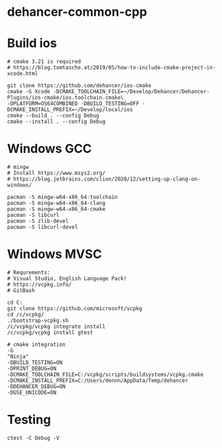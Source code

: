 # dehancer-common-cpp

Build ios
=======
    # cmake 3.21 is required
    # https://blog.tomtasche.at/2019/05/how-to-include-cmake-project-in-xcode.html

    git clone https://github.com/dehancer/ios-cmake
    cmake -G Xcode -DCMAKE_TOOLCHAIN_FILE=~/Develop/Dehancer/Dehancer-Plugins/ios-cmake/ios.toolchain.cmake\
    -DPLATFORM=OS64COMBINED -DBUILD_TESTING=OFF -DCMAKE_INSTALL_PREFIX=~/Develop/local/ios
    cmake --build . --config Debug
    cmake --install . --config Debug

Windows GCC
=======
    
    # mingw
    # Install https://www.msys2.org/
    # https://blog.jetbrains.com/clion/2020/12/setting-up-clang-on-windows/

    pacman -S mingw-w64-x86_64-toolchain
    pacman -S mingw-w64-x86_64-clang
    pacman -S mingw-w64-x86_64-cmake
    pacman -S libcurl
    pacman -S zlib-devel
    pacman -S libcurl-devel


Windows MVSC
=======
    # Requrements: 
    # Visual Studio, English Language Pack!
    # https://vcpkg.info/
    # GitBash

    cd C:
    git clone https://github.com/microsoft/vcpkg
    cd /c/vcpkg/
    ./bootstrap-vcpkg.sh
    /c/vcpkg/vcpkg integrate install
    /c/vcpkg/vcpkg install gtest

    # cmake integration
    -G
    "Ninja"
    -DBUILD_TESTING=ON
    -DPRINT_DEBUG=ON
    -DCMAKE_TOOLCHAIN_FILE=C:/vcpkg/scripts/buildsystems/vcpkg.cmake
    -DCMAKE_INSTALL_PREFIX=C:/Users/dennn/AppData/Temp/dehancer
    -DDEHANCER_DEBUG=ON
    -DUSE_UNICODE=ON

Testing 
=======
    ctest -C Debug -V